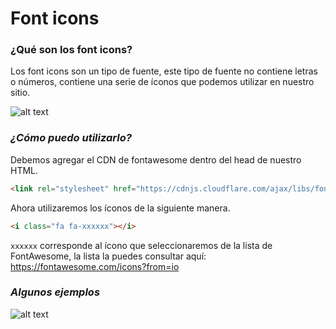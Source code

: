 # Font icons #

### **¿Qué son los font icons?**

Los font icons son un tipo de fuente, este tipo de fuente no contiene letras o números, contiene una serie de íconos que podemos utilizar en nuestro sitio.

![alt text](https://divi.space/wp-content/uploads/2018/03/font-awesome-image-.png)

### ***¿Cómo puedo utilizarlo?***

Debemos agregar el CDN de fontawesome dentro del head de nuestro HTML.

```html
<link rel="stylesheet" href="https://cdnjs.cloudflare.com/ajax/libs/font-awesome/4.7.0/css/font-awesome.min.css" />
```

Ahora utilizaremos los íconos de la siguiente manera.

```html
<i class="fa fa-xxxxxx"></i>
```

`xxxxxx` corresponde al ícono que seleccionaremos de la lista de FontAwesome, la lista la puedes consultar aquí:
https://fontawesome.com/icons?from=io

### ***Algunos ejemplos***

![alt text](https://www.adictosaltrabajo.com/wp-content/uploads/tutorial-data/FontAwesomeIcons/FontAwesomeIconsIconos.png)
